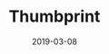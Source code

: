 ---
date: 2019-03-08
title: Thumbprint
company: Thumbtack
link: https://thumbprint.design/
image: ./images/thumbprint.jpg
description: Thumbprint is a living system that streamlines the design and development process through consolidation, standardization, and documentation.

---